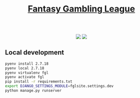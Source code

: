 <h1 align="center"><a href="http://olliefgl.pythonanywhere.com/"/>Fantasy Gambling League</a></h1>
</br></br>

<p align="center">
    <a href="https://circleci.com/gh/ollie-codeaid/fgl" alt="CircleCI">
        <img src="https://circleci.com/gh/ollie-codeaid/fgl.svg?style=shield&circle-token=005e841397d5dee7e434165b34691b77cae3c30c" /></a>
    <a href="https://codecov.io/gh/ollie-codeaid/fgl" alt="Codecov">
        <img src="https://codecov.io/gh/ollie-codeaid/fgl/badge.svg" /></a>
</p>


## Local development

```bash
pyenv install 2.7.18
pyenv local 2.7.18
pyenv virtualenv fgl
pyenv activate fgl
pip install -r requirements.txt
export DJANGO_SETTINGS_MODULE=fglsite.settings.dev
python manage.py runserver
```
